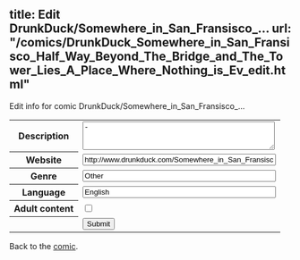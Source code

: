title: Edit DrunkDuck/Somewhere_in_San_Fransisco_...
url: "/comics/DrunkDuck_Somewhere_in_San_Fransisco_Half_Way_Beyond_The_Bridge_and_The_Tower_Lies_A_Place_Where_Nothing_is_Ev_edit.html"
---
Edit info for comic DrunkDuck/Somewhere_in_San_Fransisco_...

<form name="comic" action="http://gaepostmail.appspot.com/comic/" method="post">
<table class="comicinfo">
<tr>
<th>Description</th><td><textarea name="description" cols="40" rows="3">-</textarea></td>
</tr>
<tr>
<th>Website</th><td><input type="text" name="url" value="http://www.drunkduck.com/Somewhere_in_San_Fransisco_Half_Way_Beyond_The_Bridge_and_The_Tower_Lies_A_Place_Where_Nothing_is_Ever_What_It_Seems_On_A_Day_to_Day_Basis_Because_That_Is_What_Happens_in_This_Kinda_Place/" size="40"/></td>
</tr>
<tr>
<th>Genre</th><td><input type="text" name="genre" value="Other" size="40"/></td>
</tr>
<tr>
<th>Language</th><td><input type="text" name="language" value="English" size="40"/></td>
</tr>
<tr>
<th>Adult content</th><td><input type="checkbox" name="adult" value="adult" /></td>
</tr>
<tr>
<th></th><td>
<input type="hidden" name="comic" value="DrunkDuck_Somewhere_in_San_Fransisco_Half_Way_Beyond_The_Bridge_and_The_Tower_Lies_A_Place_Where_Nothing_is_Ev" />
<input type="submit" name="submit" value="Submit" />
</td>
</tr>
</table>
</form>

Back to the [comic](DrunkDuck_Somewhere_in_San_Fransisco_Half_Way_Beyond_The_Bridge_and_The_Tower_Lies_A_Place_Where_Nothing_is_Ev.html).

